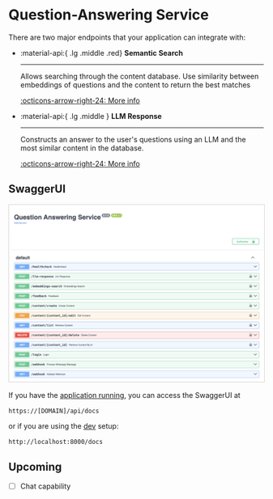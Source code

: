# Question-Answering Service

There are two major endpoints that your application can integrate with:


<div class="grid cards" markdown>

-   :material-api:{ .lg .middle .red} __Semantic Search__

    ---

    Allows searching through the content database. Use similarity between
    embeddings of questions and the content to return the best matches

    [:octicons-arrow-right-24: More info](./semantic-search.md)

-   :material-api:{ .lg .middle } __LLM Response__

    ---

    Constructs an answer to the user's questions using an LLM and the most similar
    content in the database.

    [:octicons-arrow-right-24: More info](./llm-response.md)

</div>

## SwaggerUI

<img src="./swagger-ui-screenshot.png" alt="swagger-ui-screenshot" style="border: 1px solid  lightgray;">

If you have the [application running](../../deployment/quick-setup.md), you can access
the SwaggerUI at


    https://[DOMAIN]/api/docs

or if you are using the [dev](../../develop/setup.md) setup:

    http://localhost:8000/docs




## Upcoming

- [ ] Chat capability
